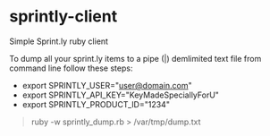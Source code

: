 sprintly-client
===============
Simple Sprint.ly ruby client

To dump all your sprint.ly items to a pipe (|) demlimited text file from command line follow these steps:

* export SPRINTLY_USER="user@domain.com"
* export SPRINTLY_API_KEY="KeyMadeSpeciallyForU"
* export SPRINTLY_PRODUCT_ID="1234"

> ruby -w sprintly_dump.rb > /var/tmp/dump.txt
